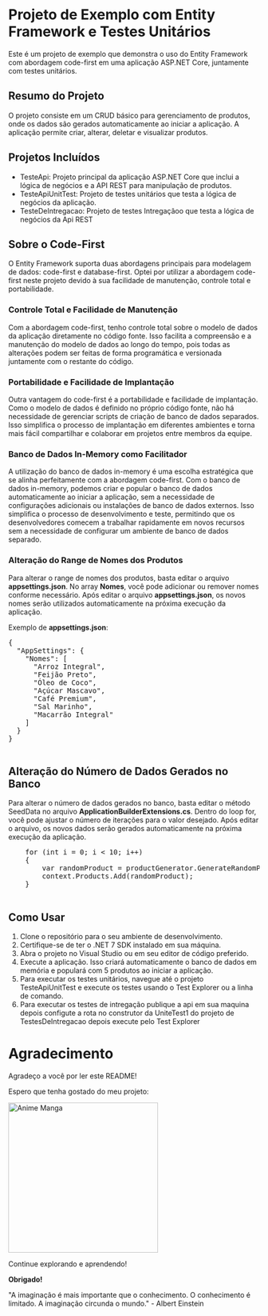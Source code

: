 <!DOCTYPE html>
<html lang="en">
<head>
  <meta charset="UTF-8">
  <meta name="viewport" content="width=device-width, initial-scale=1.0">
</head>
<body>
  <h1>Projeto de Exemplo com Entity Framework e Testes Unitários</h1>
  <p>Este é um projeto de exemplo que demonstra o uso do Entity Framework com abordagem code-first em uma aplicação ASP.NET Core, juntamente com testes unitários.</p>
  <h2>Resumo do Projeto</h2>
  <p>O projeto consiste em um CRUD básico para gerenciamento de produtos, onde os dados são gerados automaticamente ao iniciar a aplicação. A aplicação permite criar, alterar, deletar e visualizar produtos.</p>
  <h2>Projetos Incluídos</h2>
  <ul>
    <li>TesteApi: Projeto principal da aplicação ASP.NET Core que inclui a lógica de negócios e a API REST para manipulação de produtos.</li>
    <li>TesteApiUnitTest: Projeto de testes unitários que testa a lógica de negócios da aplicação.</li>
    <li>TesteDeIntregacao: Projeto de testes Intregaçãoo que testa a lógica de negócios da Api REST</li>
  </ul>
  <h2>Sobre o Code-First</h2>
  <p>O Entity Framework suporta duas abordagens principais para modelagem de dados: code-first e database-first. Optei por utilizar a abordagem code-first neste projeto devido à sua facilidade de manutenção, controle total e portabilidade.</p>
  <h3>Controle Total e Facilidade de Manutenção</h3>
  <p>Com a abordagem code-first, tenho controle total sobre o modelo de dados da aplicação diretamente no código fonte. Isso facilita a compreensão e a manutenção do modelo de dados ao longo do tempo, pois todas as alterações podem ser feitas de forma programática e versionada juntamente com o restante do código.</p>
  <h3>Portabilidade e Facilidade de Implantação</h3>
  <p>Outra vantagem do code-first é a portabilidade e facilidade de implantação. Como o modelo de dados é definido no próprio código fonte, não há necessidade de gerenciar scripts de criação de banco de dados separados. Isso simplifica o processo de implantação em diferentes ambientes e torna mais fácil compartilhar e colaborar em projetos entre membros da equipe.</p>
  <h3>Banco de Dados In-Memory como Facilitador</h3>
  <p>A utilização do banco de dados in-memory é uma escolha estratégica que se alinha perfeitamente com a abordagem code-first. Com o banco de dados in-memory, podemos criar e popular o banco de dados automaticamente ao iniciar a aplicação, sem a necessidade de configurações adicionais ou instalações de banco de dados externos. Isso simplifica o processo de desenvolvimento e teste, permitindo que os desenvolvedores comecem a trabalhar rapidamente em novos recursos sem a necessidade de configurar um ambiente de banco de dados separado.</p>
  <h3>Alteração do Range de Nomes dos Produtos</h3>
  <p>Para alterar o range de nomes dos produtos, basta editar o arquivo <strong>appsettings.json</strong>. No array <strong>Nomes</strong>, você pode adicionar ou remover nomes conforme necessário. Após editar o arquivo <strong>appsettings.json</strong>, os novos nomes serão utilizados automaticamente na próxima execução da aplicação.</p>
  <p>Exemplo de <strong>appsettings.json</strong>:</p>
  <pre>
{
  "AppSettings": {
    "Nomes": [
      "Arroz Integral",
      "Feijão Preto",
      "Óleo de Coco",
      "Açúcar Mascavo",
      "Café Premium",
      "Sal Marinho",
      "Macarrão Integral"
    ]
  }
}
  </pre>

<h2>Alteração do Número de Dados Gerados no Banco</h2>
  <p>Para alterar o número de dados gerados no banco, basta editar o método SeedData no arquivo <strong>ApplicationBuilderExtensions.cs</strong>. Dentro do loop for, você pode ajustar o número de iterações para o valor desejado. Após editar o arquivo, os novos dados serão gerados automaticamente na próxima execução da aplicação.</p>

  <pre>
    for (int i = 0; i < 10; i++)
    {
        var randomProduct = productGenerator.GenerateRandomProduct();
        context.Products.Add(randomProduct);
    }
  </pre>

    
  <h2>Como Usar</h2>
  <ol>
    <li>Clone o repositório para o seu ambiente de desenvolvimento.</li>
    <li>Certifique-se de ter o .NET 7 SDK instalado em sua máquina.</li>
    <li>Abra o projeto no Visual Studio ou em seu editor de código preferido.</li>
    <li>Execute a aplicação. Isso criará automaticamente o banco de dados em memória e populará com 5 produtos ao iniciar a aplicação.</li>
    <li>Para executar os testes unitários, navegue até o projeto TesteApiUnitTest e execute os testes usando o Test Explorer ou a linha de comando.</li>
    <li>Para executar os testes de intregação publique a api em sua maquina depois configute a rota no construtor da UniteTest1 do projeto de TestesDeIntregacao depois execute pelo Test Explorer</li>
  </ol>

   <h1>Agradecimento</h1>
   <p>Agradeço a você por ler este README!</p>
   <p>Espero que tenha gostado do meu projeto:</p>
   
   <img src="https://pm1.aminoapps.com/6229/46defe3222bccb7d52d260d4abebddf0291081bc_00.jpg"
        alt="Anime Manga" width="300">
   <p>Continue explorando e aprendendo!</p>
   <p><strong>Obrigado!</strong></p>
   <p>"A imaginação é mais importante que o conhecimento. O conhecimento é limitado. A imaginação circunda o mundo." - Albert
        Einstein</p>
  
</body>
</html>
